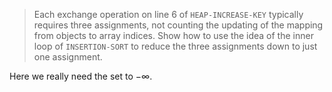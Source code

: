 > Each exchange operation on line 6 of `HEAP-INCREASE-KEY` typically requires
> three assignments, not counting the updating of the mapping from objects to
> array indices. Show how to use the idea of the inner loop of `INSERTION-SORT`
> to reduce the three assignments down to just one assignment.

Here we really need the set to $- \infty$.
